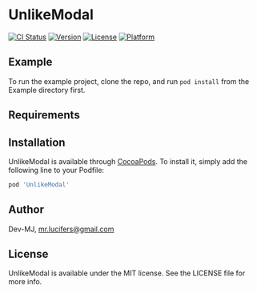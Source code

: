 # UnlikeModal

[![CI Status](https://img.shields.io/travis/Dev-MJ/UnlikeModal.svg?style=flat)](https://travis-ci.org/Dev-MJ/UnlikeModal)
[![Version](https://img.shields.io/cocoapods/v/UnlikeModal.svg?style=flat)](https://cocoapods.org/pods/UnlikeModal)
[![License](https://img.shields.io/cocoapods/l/UnlikeModal.svg?style=flat)](https://cocoapods.org/pods/UnlikeModal)
[![Platform](https://img.shields.io/cocoapods/p/UnlikeModal.svg?style=flat)](https://cocoapods.org/pods/UnlikeModal)

## Example

To run the example project, clone the repo, and run `pod install` from the Example directory first.

## Requirements

## Installation

UnlikeModal is available through [CocoaPods](https://cocoapods.org). To install
it, simply add the following line to your Podfile:

```ruby
pod 'UnlikeModal'
```

## Author

Dev-MJ, mr.lucifers@gmail.com

## License

UnlikeModal is available under the MIT license. See the LICENSE file for more info.
